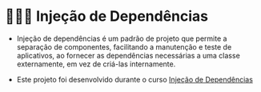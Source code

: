 # 🧑🏻‍💻 Injeção de Dependências
- Injeção de dependências é um padrão de projeto que permite a separação de componentes, facilitando a manutenção e teste de aplicativos, ao fornecer as dependências necessárias a uma classe externamente, em vez de criá-las internamente.

- Este projeto foi desenvolvido durante o curso [Injeção de Dependências](https://balta.io/cursos/dominando-injecao-de-dependencia)
